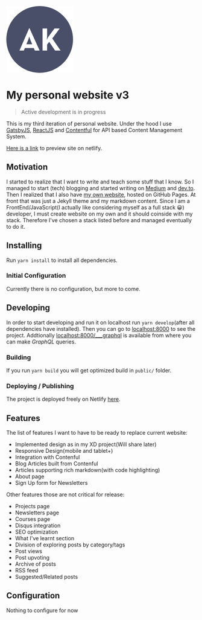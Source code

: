 ![Logo of the aibolik.github.io](https://raw.githubusercontent.com/aibolik/aibolik.github.io/master-v3/site-logo.png)

# My personal website v3

> Active development is in progress

This is my third iteration of personal website. Under the hood I use [GatsbyJS](https://www.gatsbyjs.org/), [ReactJS](https://reactjs.org/) and [Contentful](https://contenful.com) for API based Content Management System. 

[Here is a link](https://elastic-bhabha-78ee1e.netlify.com/) to preview site on netlify.

## Motivation

I started to realize that I want to write and teach some stuff that I know. So I managed to start (tech) blogging and started writing on [Medium](https://medium.com/@aibolkussain) and [dev.to](https://dev.to/aibolik). Then I realized that I also have [my own website](https://aibolik.github.io), hosted on GitHub Pages. At front that was just a Jekyll theme and my markdown content. Since I am a FrontEnd/JavaScript(I actually like considering myself as a full stack 😀) developer, I must create website on my own and it should coinside with my stack. Therefore I've chosen a stack listed before and managed eventually to do it.

## Installing

Run `yarn install` to install all dependencies.

### Initial Configuration

Currently there is no configuration, but more to come.

## Developing

In order to start developing and run it on localhost run `yarn develop`(after all dependencies have installed). Then you can go to [localhost:8000](http://localhost:8000) to see the project. Addtionally [localhost:8000/___graphql](http://localhost:8000/___graphql) is available from where you can make *GraphQL* queries.

### Building

If you run `yarn build` you will get optimized build in `public/` folder.

### Deploying / Publishing

The project is deployed freely on Netlify [here](https://elastic-bhabha-78ee1e.netlify.com/).

## Features

The list of features I want to have to be ready to replace current website:
- Implemented design as in my XD project(Will share later)
- Responsive Design(mobile and tablet+)
- Integration with Contenful
- Blog Articles built from Contenful
- Articles supporting rich markdown(with code highlighting)
- About page
- Sign Up form for Newsletters

Other features those are not critical for release:
- Projects page
- Newsletters page
- Courses page
- Disqus integration
- SEO optimization
- What I've learnt section
- Division of exploring posts by category/tags
- Post views
- Post upvoting
- Archive of posts
- RSS feed
- Suggested/Related posts

## Configuration

Nothing to configure for now